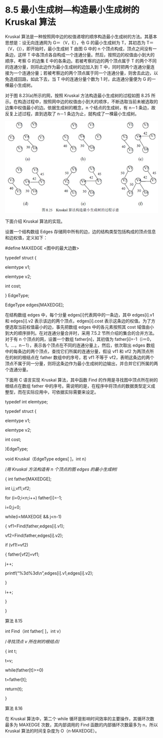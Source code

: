 # 8.5 最小生成树—构造最小生成树的 Kruskal 算法

Kruskal 算法是一种按照网中边的权值递增的顺序构造最小生成树的方法。其基本思想是：设无向连通网为 G＝（V，E），令 G 的最小生成树为 T，其初态为 T＝（V，{}），即开始时，最小生成树 T 由图 G 中的 n 个顶点构成，顶点之间没有一条边，这样 T 中各顶点各自构成一个连通分量。然后，按照边的权值由小到大的顺序，考察 G 的边集 E 中的各条边。若被考察的边的两个顶点属于 T 的两个不同的连通分量，则将此边作为最小生成树的边加入到 T 中，同时把两个连通分量连接为一个连通分量；若被考察边的两个顶点属于同一个连通分量，则舍去此边，以免造成回路，如此下去，当 T 中的连通分量个数为 1 时，此连通分量便为 G 的一棵最小生成树。

对于图 8.23(a)所示的网，按照 Kruskal 方法构造最小生成树的过程如图 8.25 所示。在构造过程中，按照网中边的权值由小到大的顺序，不断选取当前未被选取的边集中权值最小的边。依据生成树的概念，n 个结点的生成树，有 n－1 条边，故反复上述过程，直到选取了 n－1 条边为止，就构成了一棵最小生成树。

![](img/7a0cef2817f357063858030f2ac200c1.jpg)

下面介绍 Kruskal 算法的实现。

设置一个结构数组 Edges 存储网中所有的边，边的结构类型包括构成的顶点信息和边权值，定义如下：

#define MAXEDGE <图中的最大边数>

typedef struct {

elemtype v1;

elemtype v2;

int cost;

} EdgeType;

EdgeType edges[MAXEDGE];

在结构数组 edges 中，每个分量 edges[i]代表网中的一条边，其中 edges[i].v1 和 edges[i].v2 表示该边的两个顶点，edges[i].cost 表示这条边的权值。为了方便选取当前权值最小的边，事先把数组 edges 中的各元素按照其 cost 域值由小到大的顺序排列。在对连通分量合并时，采用 7.5.2 节所介绍的集合的合并方法。对于有 n 个顶点的网，设置一个数组 father[n]，其初值为 father[i]=-1（i＝0，1，…，n－1），表示各个顶点在不同的连通分量上，然后，依次取出 edges 数组中的每条边的两个顶点，查找它们所属的连通分量，假设 vf1 和 vf2 为两顶点所在的树的根结点在 father 数组中的序号，若 vf1 不等于 vf2，表明这条边的两个顶点不属于同一分量，则将这条边作为最小生成树的边输出，并合并它们所属的两个连通分量。

下面用 C 语言实现 Kruskal 算法，其中函数 Find 的作用是寻找图中顶点所在树的根结点在数组 father 中的序号。需说明的是，在程序中将顶点的数据类型定义成整型，而在实际应用中，可依据实际需要来设定。

typedef int elemtype;

typedef struct {

elemtype v1;

elemtype v2;

int cost;

}EdgeType;

void Kruskal（EdgeType edges[ ]，int n）

/*用 Kruskal 方法构造有 n 个顶点的图 edges 的最小生成树*/

{ int father[MAXEDGE];

int i,j,vf1,vf2;

for (i=0;i<n;i++) father[i]=-1;

i=0;j=0;

while(i<MAXEDGE && j<n-1)

{ vf1=Find(father,edges[i].v1);

vf2=Find(father,edges[i].v2);

if (vf1!=vf2)

{ father[vf2]=vf1;

j++;

printf(“%3d%3d\n”,edges[i].v1,edges[i].v2);

}

i++;

}

}

算法 8.15

int Find（int father[ ]，int v）

/*寻找顶点 v 所在树的根结点*/

{ int t;

t=v;

while(father[t]>=0)

t=father[t];

return(t);

}

算法 8.16

在 Kruskal 算法中，第二个 while 循环是影响时间效率的主要操作，其循环次数最多为 MAXEDGE 次数，其内部调用的 Find 函数的内部循环次数最多为 n，所以 Kruskal 算法的时间复杂度为 O（n·MAXEDGE）。